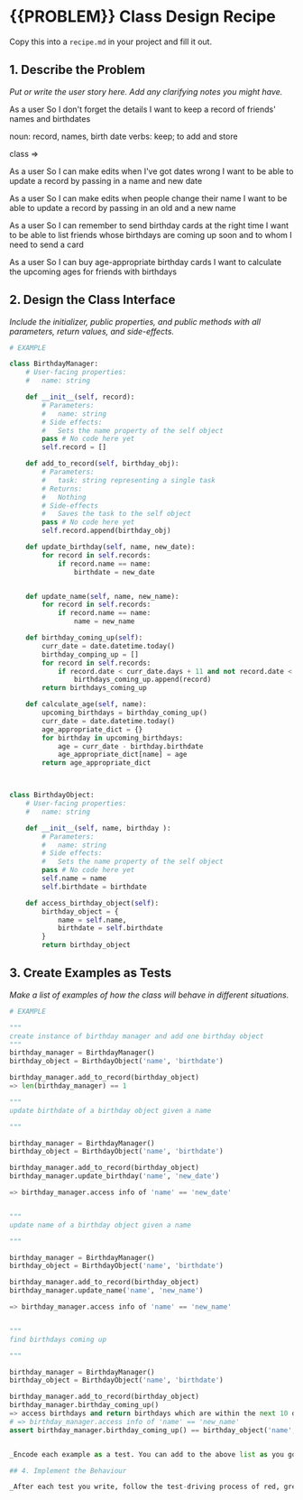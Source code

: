 # {{PROBLEM}} Class Design Recipe

Copy this into a `recipe.md` in your project and fill it out.

## 1. Describe the Problem

_Put or write the user story here. Add any clarifying notes you might have._

As a user
So I don't forget the details
I want to keep a record of friends' names and birthdates

noun: record, names, birth date
verbs: keep; to add and store 

class => 


As a user
So I can make edits when I've got dates wrong
I want to be able to update a record by passing in a name and new date

As a user
So I can make edits when people change their name
I want to be able to update a record by passing in an old and a new name

As a user
So I can remember to send birthday cards at the right time
I want to be able to list friends whose birthdays are coming up soon and to whom I need to send a card

As a user
So I can buy age-appropriate birthday cards
I want to calculate the upcoming ages for friends with birthdays


## 2. Design the Class Interface

_Include the initializer, public properties, and public methods with all parameters, return values, and side-effects._

```python
# EXAMPLE

class BirthdayManager:
    # User-facing properties:
    #   name: string

    def __init__(self, record):
        # Parameters:
        #   name: string
        # Side effects:
        #   Sets the name property of the self object
        pass # No code here yet
        self.record = []

    def add_to_record(self, birthday_obj):
        # Parameters:
        #   task: string representing a single task
        # Returns:
        #   Nothing
        # Side-effects
        #   Saves the task to the self object
        pass # No code here yet
        self.record.append(birthday_obj)

    def update_birthday(self, name, new_date):
        for record in self.records:     
            if record.name == name:
                birthdate = new_date


    def update_name(self, name, new_name):
        for record in self.records:     
            if record.name == name:
                name = new_name

    def birthday_coming_up(self):
        curr_date = date.datetime.today()
        birthday_comping_up = []
        for record in self.records:     
            if record.date < curr_date.days + 11 and not record.date < curr_date.days:
                birthdays_coming_up.append(record)
        return birthdays_coming_up

    def calculate_age(self, name):
        upcoming_birthdays = birthday_coming_up()
        curr_date = date.datetime.today()
        age_appropriate_dict = {}
        for birthday in upcoming_birthdays:
            age = curr_date - birthday.birthdate
            age_appropriate_dict[name] = age
        return age_appropriate_dict



class BirthdayObject:
    # User-facing properties:
    #   name: string

    def __init__(self, name, birthday ):
        # Parameters:
        #   name: string
        # Side effects:
        #   Sets the name property of the self object
        pass # No code here yet
        self.name = name
        self.birthdate = birthdate

    def access_birthday_object(self):
        birthday_object = {
            name = self.name,
            birthdate = self.birthdate
        }
        return birthday_object


```

## 3. Create Examples as Tests

_Make a list of examples of how the class will behave in different situations._

``` python
# EXAMPLE

"""
create instance of birthday manager and add one birthday object
"""
birthday_manager = BirthdayManager()
birthday_object = BirthdayObject('name', 'birthdate')

birthday_manager.add_to_record(birthday_object) 
=> len(birthday_manager) == 1

"""
update birthdate of a birthday object given a name

"""

birthday_manager = BirthdayManager()
birthday_object = BirthdayObject('name', 'birthdate')

birthday_manager.add_to_record(birthday_object) 
birthday_manager.update_birthday('name', 'new_date')

=> birthday_manager.access info of 'name' == 'new_date'


"""
update name of a birthday object given a name

"""

birthday_manager = BirthdayManager()
birthday_object = BirthdayObject('name', 'birthdate')

birthday_manager.add_to_record(birthday_object) 
birthday_manager.update_name('name', 'new_name')

=> birthday_manager.access info of 'name' == 'new_name'


"""
find birthdays coming up

"""

birthday_manager = BirthdayManager()
birthday_object = BirthdayObject('name', 'birthdate')

birthday_manager.add_to_record(birthday_object) 
birthday_manager.birthday_coming_up()
=> access birthdays and return birthdays which are within the next 10 days
# => birthday_manager.access info of 'name' == 'new_name'
assert birthday_manager.birthday_coming_up() == birthday_object('name', 'birthdate')


_Encode each example as a test. You can add to the above list as you go._

## 4. Implement the Behaviour

_After each test you write, follow the test-driving process of red, green, refactor to implement the behaviour._
